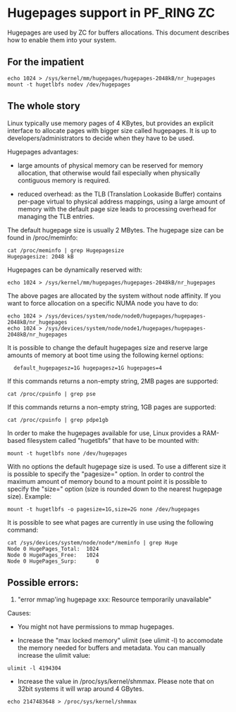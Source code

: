 # Hugepages support in PF_RING ZC

Hugepages are used by ZC for buffers allocations. This document describes 
how to enable them into your system. 

## For the impatient
```
echo 1024 > /sys/kernel/mm/hugepages/hugepages-2048kB/nr_hugepages
mount -t hugetlbfs nodev /dev/hugepages
```

## The whole story
Linux typically use memory pages of 4 KBytes, but provides an explicit 
interface to allocate pages with bigger size called hugepages. It is up 
to developers/administrators to decide when they have to be used. 

Hugepages advantages:

- large amounts of physical memory can be reserved for memory allocation, 
  that otherwise would fail especially when physically contiguous memory 
  is required.

- reduced overhead: as the TLB (Translation Lookaside Buffer) contains 
  per-page virtual to physical address mappings, using a large amount of
  memory with the default page size leads to processing overhead for 
  managing the TLB entries.

The default hugepage size is usually 2 MBytes. The hugepage size can be 
found in /proc/meminfo:

```
cat /proc/meminfo | grep Hugepagesize
Hugepagesize: 2048 kB 
```

Hugepages can be dynamically reserved with:

```
echo 1024 > /sys/kernel/mm/hugepages/hugepages-2048kB/nr_hugepages
```

The above pages are allocated by the system without node affinity. If
you want to force allocation on a specific NUMA node you have to do:

```
echo 1024 > /sys/devices/system/node/node0/hugepages/hugepages-2048kB/nr_hugepages
echo 1024 > /sys/devices/system/node/node1/hugepages/hugepages-2048kB/nr_hugepages
```

It is possible to change the default hugepages size and reserve large 
amounts of memory at boot time using the following kernel options:

```
  default_hugepagesz=1G hugepagesz=1G hugepages=4
```

If this commands returns a non-empty string, 2MB pages are supported:

```
cat /proc/cpuinfo | grep pse
```

If this commands returns a non-empty string, 1GB pages are supported:

```
cat /proc/cpuinfo | grep pdpe1gb
```

In order to make the hugepages available for use, Linux provides a 
RAM-based filesystem called "hugetlbfs" that have to be mounted with:

```
mount -t hugetlbfs none /dev/hugepages
```

With no options the default hugepage size is used. To use a different
size it is possible to specify the "pagesize=" option.
In order to control the maximum amount of memory bound to a mount point
it is possible to specify the "size=" option (size is rounded down to 
the nearest hugepage size). 
Example:

```
mount -t hugetlbfs -o pagesize=1G,size=2G none /dev/hugepages
```

It is possible to see what pages are currently in use using the
following command:

```
cat /sys/devices/system/node/node*/meminfo | grep Huge
Node 0 HugePages_Total:  1024
Node 0 HugePages_Free:   1024
Node 0 HugePages_Surp:      0
```

## Possible errors:
1. "error mmap'ing hugepage xxx: Resource temporarily unavailable"

Causes:
- You might not have permissions to mmap hugepages.

- Increase the "max locked memory" ulimit (see ulimit -l) to accomodate 
  the memory needed for buffers and metadata. You can manually increase 
  the ulimit value:

```
ulimit -l 4194304
```

- Increase the value in /proc/sys/kernel/shmmax. Please note that on 
  32bit systems it will wrap around 4 GBytes.

```
echo 2147483648 > /proc/sys/kernel/shmmax
```

